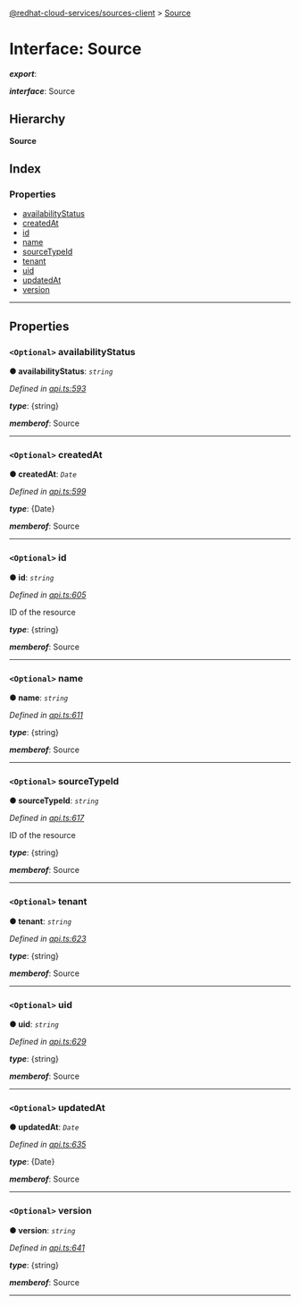 [@redhat-cloud-services/sources-client](../README.md) > [Source](../interfaces/source.md)

# Interface: Source

*__export__*: 

*__interface__*: Source

## Hierarchy

**Source**

## Index

### Properties

* [availabilityStatus](source.md#availabilitystatus)
* [createdAt](source.md#createdat)
* [id](source.md#id)
* [name](source.md#name)
* [sourceTypeId](source.md#sourcetypeid)
* [tenant](source.md#tenant)
* [uid](source.md#uid)
* [updatedAt](source.md#updatedat)
* [version](source.md#version)

---

## Properties

<a id="availabilitystatus"></a>

### `<Optional>` availabilityStatus

**● availabilityStatus**: *`string`*

*Defined in [api.ts:593](https://github.com/RedHatInsights/javascript-clients/blob/master/packages/sources/api.ts#L593)*

*__type__*: {string}

*__memberof__*: Source

___
<a id="createdat"></a>

### `<Optional>` createdAt

**● createdAt**: *`Date`*

*Defined in [api.ts:599](https://github.com/RedHatInsights/javascript-clients/blob/master/packages/sources/api.ts#L599)*

*__type__*: {Date}

*__memberof__*: Source

___
<a id="id"></a>

### `<Optional>` id

**● id**: *`string`*

*Defined in [api.ts:605](https://github.com/RedHatInsights/javascript-clients/blob/master/packages/sources/api.ts#L605)*

ID of the resource

*__type__*: {string}

*__memberof__*: Source

___
<a id="name"></a>

### `<Optional>` name

**● name**: *`string`*

*Defined in [api.ts:611](https://github.com/RedHatInsights/javascript-clients/blob/master/packages/sources/api.ts#L611)*

*__type__*: {string}

*__memberof__*: Source

___
<a id="sourcetypeid"></a>

### `<Optional>` sourceTypeId

**● sourceTypeId**: *`string`*

*Defined in [api.ts:617](https://github.com/RedHatInsights/javascript-clients/blob/master/packages/sources/api.ts#L617)*

ID of the resource

*__type__*: {string}

*__memberof__*: Source

___
<a id="tenant"></a>

### `<Optional>` tenant

**● tenant**: *`string`*

*Defined in [api.ts:623](https://github.com/RedHatInsights/javascript-clients/blob/master/packages/sources/api.ts#L623)*

*__type__*: {string}

*__memberof__*: Source

___
<a id="uid"></a>

### `<Optional>` uid

**● uid**: *`string`*

*Defined in [api.ts:629](https://github.com/RedHatInsights/javascript-clients/blob/master/packages/sources/api.ts#L629)*

*__type__*: {string}

*__memberof__*: Source

___
<a id="updatedat"></a>

### `<Optional>` updatedAt

**● updatedAt**: *`Date`*

*Defined in [api.ts:635](https://github.com/RedHatInsights/javascript-clients/blob/master/packages/sources/api.ts#L635)*

*__type__*: {Date}

*__memberof__*: Source

___
<a id="version"></a>

### `<Optional>` version

**● version**: *`string`*

*Defined in [api.ts:641](https://github.com/RedHatInsights/javascript-clients/blob/master/packages/sources/api.ts#L641)*

*__type__*: {string}

*__memberof__*: Source

___

